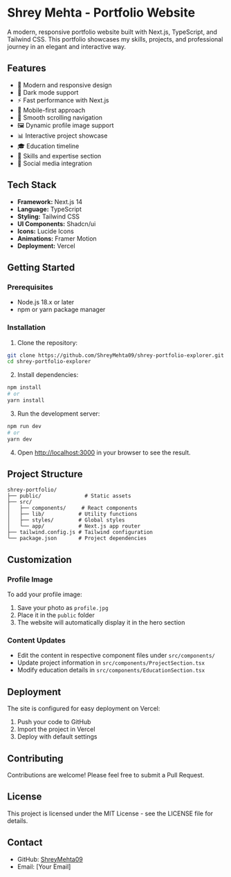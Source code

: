 # Shrey Mehta - Portfolio Website

A modern, responsive portfolio website built with Next.js, TypeScript, and Tailwind CSS. This portfolio showcases my skills, projects, and professional journey in an elegant and interactive way.

## Features

- 🎨 Modern and responsive design
- 🌙 Dark mode support
- ⚡ Fast performance with Next.js
- 📱 Mobile-first approach
- 🎯 Smooth scrolling navigation
- 🖼️ Dynamic profile image support
- 📊 Interactive project showcase
- 🎓 Education timeline
- 💼 Skills and expertise section
- 🔗 Social media integration

## Tech Stack

- **Framework:** Next.js 14
- **Language:** TypeScript
- **Styling:** Tailwind CSS
- **UI Components:** Shadcn/ui
- **Icons:** Lucide Icons
- **Animations:** Framer Motion
- **Deployment:** Vercel

## Getting Started

### Prerequisites

- Node.js 18.x or later
- npm or yarn package manager

### Installation

1. Clone the repository:
```bash
git clone https://github.com/ShreyMehta09/shrey-portfolio-explorer.git
cd shrey-portfolio-explorer
```

2. Install dependencies:
```bash
npm install
# or
yarn install
```

3. Run the development server:
```bash
npm run dev
# or
yarn dev
```

4. Open [http://localhost:3000](http://localhost:3000) in your browser to see the result.

## Project Structure

```
shrey-portfolio/
├── public/              # Static assets
├── src/
│   ├── components/     # React components
│   ├── lib/           # Utility functions
│   ├── styles/        # Global styles
│   └── app/           # Next.js app router
├── tailwind.config.js # Tailwind configuration
└── package.json       # Project dependencies
```

## Customization

### Profile Image
To add your profile image:
1. Save your photo as `profile.jpg`
2. Place it in the `public` folder
3. The website will automatically display it in the hero section

### Content Updates
- Edit the content in respective component files under `src/components/`
- Update project information in `src/components/ProjectSection.tsx`
- Modify education details in `src/components/EducationSection.tsx`

## Deployment

The site is configured for easy deployment on Vercel:

1. Push your code to GitHub
2. Import the project in Vercel
3. Deploy with default settings

## Contributing

Contributions are welcome! Please feel free to submit a Pull Request.

## License

This project is licensed under the MIT License - see the LICENSE file for details.

## Contact

- GitHub: [ShreyMehta09](https://github.com/ShreyMehta09)
- Email: [Your Email]
